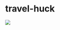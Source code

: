 # travel-huck

<img src="https://firebasestorage.googleapis.com/v0/b/watataku-portfolio.appspot.com/o/teavel-huck.png?alt=media&token=3fc96440-b537-40b3-aac1-57aed61e26a1">
